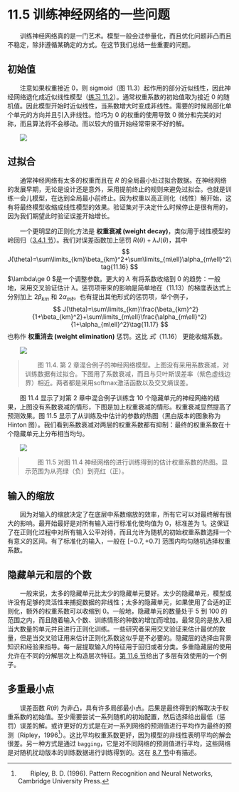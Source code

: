 # 11.5 训练神经网络的一些问题

<style>p{text-indent:2em;2}</style>

训练神经网络真的是一门艺术。模型一般会过参量化，而且优化问题非凸而且不稳定，除非遵循某确定的方式。在这节我们总结一些重要的问题。

## 初始值

注意如果权重接近 0，则 sigmoid（图 11.3）起作用的部分近似线性，因此神经网络退化成近似线性模型（[练习 11.2](https://github.com/szcf-weiya/ESL-CN/issues/177)）。通常权重系数的初始值取为接近 0 的随机值。因此模型开始时近似线性，当系数增大时变成非线性。需要的时候局部化单个单元的方向并且引入非线性。恰巧为 0 的权重的使用导致 0 微分和完美的对称，而且算法将不会移动。而以较大的值开始经常带来不好的解。

![](../img/11/fig11.3.png)

## 过拟合

通常神经网络有太多的权重而且在 $R$ 的全局最小处过拟合数据。在神经网络的发展早期，无论是设计还是意外，采用提前终止的规则来避免过拟合。也就是训练一会儿模型，在达到全局最小前终止。因为权重以高正则化（线性）解开始，这有将最终模型收缩成线性模型的效果。验证集对于决定什么时候停止是很有用的，因为我们期望此时验证误差开始增长。

一个更明显的正则化方法是 **权重衰减 (weight decay)**，类似用于线性模型的岭回归（[3.4.1 节](../03-Linear-Methods-for-Regression/3.4-Shrinkage-Methods/index.html)）。我们对误差函数加上惩罚 $R(\theta)+\lambda J(\theta)$，其中
$$
J(\theta)=\sum\limits_{km}\beta_{km}^2+\sum\limits_{m\ell}\alpha_{m\ell}^2\tag{11.16}
$$
$\lambda\ge 0 $是一个调整参数。更大的 $\lambda$ 有将系数收缩到 0 的趋势：一般地，采用交叉验证估计 $\lambda$。惩罚项带来的影响是简单地在（11.13）的梯度表达式上分别加上 $2\beta_{km}$ 和 $2\alpha_{m\ell}$。也有提出其他形式的惩罚项，举个例子，
$$
J(\theta)=\sum\limits_{km}\frac{\beta_{km}^2}{1+\beta_{km}^2}+\sum\limits_{m\ell}\frac{\alpha_{m\ell}^2}{1+\alpha_{m\ell}^2}\tag{11.17}
$$
也称作 **权重消去 (weight elimination)** 惩罚。这比 $式（ 11.16 ）$ 更能收缩系数。

![](../img/11/fig11.4.png)

> 图 11.4. 第 2 章混合例子的神经网络模型。上图没有采用系数衰减，对训练数据有过拟合。下图用了系数衰减，而且与贝叶斯误差率（紫色虚线边界）相近。两者都是采用softmax激活函数以及交叉熵误差。

图 11.4 显示了对第 2 章中混合例子训练含 10 个隐藏单元的神经网络的结果，上图没有系数衰减的情形，下图是加上权重衰减的情形。权重衰减显然提高了预测效果。图 11.5 显示了从训练及中估计的参数的热图（黑白版本的图象称为 Hinton 图）。我们看到系数衰减对两层的权重系数都有抑制：最终的权重系数在十个隐藏单元上分布相当均匀。

![](../img/11/fig11.5.png)

> 图 11.5 对图 11.4 神经网络的进行训练得到的估计权重系数的热图。显示范围为从亮绿（负）到亮红（正）。

## 输入的缩放

因为对输入的缩放决定了在底层中系数缩放的效率，所有它可以对最终解有很大的影响。最开始最好是对所有输入进行标准化使均值为 0，标准差为 1。这保证了在正则化过程中对所有输入公平对待，而且允许为随机的初始权重系数选择一个有意义的区间。有了标准化的输入，一般在 $[-0.7,+0.7]$ 范围内均匀随机选择权重系数。

## 隐藏单元和层的个数

一般来说，太多的隐藏单元比太少的隐藏单元要好。太少的隐藏单元，模型或许没有足够的灵活性来捕捉数据的非线性；太多的隐藏单元，如果使用了合适的正则化，额外的权重系数可以收缩到 0。一般地，隐藏单元的数量处于 5 到 100 的范围之内，而且随着输入个数、训练情形的种数的增加而增加。最常见的是放入相当大数量的单元并且进行正则化训练。一些研究者采用交叉验证来估计最优的数量，但是当交叉验证用来估计正则化系数这似乎是不必要的。隐藏层的选择由背景知识和经验来指导。每一层提取输入的特征用于回归或者分类。多重隐藏层的使用允许在不同的分解层次上构造层次特征。[第 11.6 节](11.6-Example-of-Simulated-Data.md)给出了多层有效使用的一个例子。

## 多重最小点

误差函数 $R(\theta)$ 为非凸，具有许多局部最小点。后果是最终得到的解取决于权重系数的初始值。至少需要尝试一系列随机的初始配置，然后选择给出最低（惩罚）误差的解。或许更好的方式是在对一系列网络的预测值进行平均作为最终的预测（Ripley，1996[^1]）。这比平均权重系数更好，因为模型的非线性表明平均的解会很差。另一种方式是通过 `bagging`，它是对不同网络的预测值进行平均，这些网络是对随机扰动版本的训练数据进行训练得到的。这在 [8.7 节](../08-Model-Inference-and-Averaging/8.7-Bagging/index.html)中有描述。

[^1]: Ripley, B. D. (1996). Pattern Recognition and Neural Networks, Cambridge University Press.
